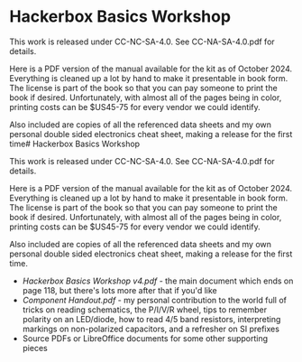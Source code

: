 # Hackerbox Basics Workshop

This work is released under CC-NC-SA-4.0. See CC-NA-SA-4.0.pdf for details.

Here is a PDF version of the manual available for the kit as of October 2024.
Everything is cleaned up a lot by hand to make it presentable in book form.
The license is part of the book so that you can pay someone to print the 
book if desired. Unfortunately, with almost all of the pages being in color,
printing costs can be $US45-75 for every vendor we could identify.

Also included are copies of all the referenced data sheets and my own personal
double sided electronics cheat sheet, making a release for the first time# Hackerbox Basics Workshop

This work is released under CC-NC-SA-4.0. See CC-NA-SA-4.0.pdf for details.

Here is a PDF version of the manual available for the kit as of October 2024.
Everything is cleaned up a lot by hand to make it presentable in book form.
The license is part of the book so that you can pay someone to print the 
book if desired. Unfortunately, with almost all of the pages being in color,
printing costs can be $US45-75 for every vendor we could identify.

Also included are copies of all the referenced data sheets and my own personal
double sided electronics cheat sheet, making a release for the first time.

* _Hackerbox Basics Workshop v4.pdf_ - the main document which ends on page 118, but there's 
  lots more after that if you'd like
* _Component Handout.pdf_ - my personal contribution to the world full of 
  tricks on reading schematics, the P/I/V/R wheel, tips to remember polarity on an LED/diode,
  how to read 4/5 band resistors, interpreting markings on non-polarized capacitors,
  and a refresher on SI prefixes
* Source PDFs or LibreOffice documents for some other supporting pieces

